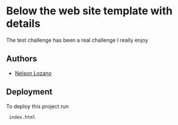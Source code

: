 
# Below the web site template with details

The test challenge has been a real challenge I really enjoy


## Authors

- [Nelson Lozano](https://www.github.com/lozanomasuno)

## Deployment

To deploy this project run

```bash
 index.html
```



